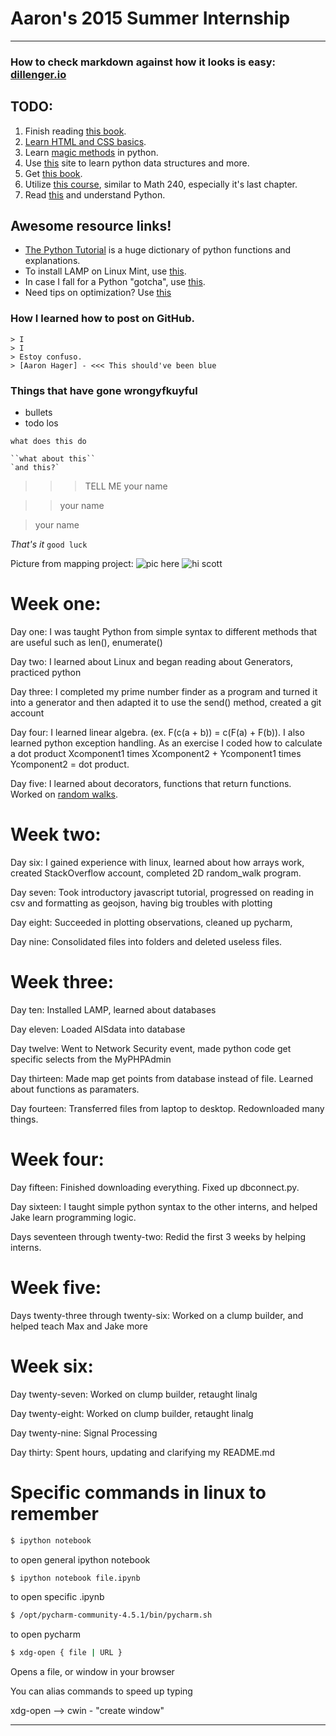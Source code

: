 # Aaron's 2015 Summer Internship
---
### How to check markdown against how it looks is easy: [dillenger.io](dillinger.io)
## TODO:
1. Finish reading [this book](https://mitpress.mit.edu/sicp/full-text/book/book-Z-H-4.html#%_toc_start).
2. [Learn HTML and CSS basics](http://learn.shayhowe.com/html-css/building-your-first-web-page/).
3. Learn [magic methods](http://rafekettler.com/magicmethods.html) in python.
4. Use [this](http://interactivepython.org/runestone/static/pythonds/index.html) site to learn python data structures and more.
5. Get [this book](http://www.amazon.com/Introduction-Algorithms-Edition-Thomas-Cormen/dp/0262033844).
6. Utilize [this course](http://ocw.mit.edu/courses/electrical-engineering-and-computer-science/6-042j-mathematics-for-computer-science-fall-2010/readings/), similar to Math 240, especially it's last chapter.
7. Read [this](http://simeonfranklin.com/blog/2012/jul/1/python-decorators-in-12-steps/) and understand Python.



## Awesome resource links!
  * [The Python Tutorial](https://docs.python.org/2/tutorial/index.html) is a huge dictionary of python functions and explanations.
  * To install LAMP on Linux Mint, use [this](http://community.linuxmint.com/tutorial/view/486).
  * In case I fall for a Python "gotcha", use [this](http://docs.python-guide.org/en/latest/writing/gotchas/).
  * Need tips on optimization? Use [this](https://wiki.python.org/moin/PythonSpeed/PerformanceTips)

### How I learned how to post on GitHub.

    > I 
    > I 
    > Estoy confuso.
    > [Aaron Hager] - <<< This should've been blue

### Things that have gone wrongyfkuyful
* bullets
* todo los 

```what does this do```

    ``what about this``
    `and this?`

>>> TELL ME  your name

>>your name

>your name

*That's it* `good luck`

Picture from mapping project:
![pic here](/mapping/mapping_points.png)
![hi scott](/mapping/mapping_cluster.png)


# Week one:	
Day one: I was taught Python from simple syntax to different methods that are useful such as len(), enumerate()

Day two: I learned about Linux and began reading about Generators, practiced python

Day three: I completed my prime number finder as a program and turned it into a generator and then adapted it to use the send() method, created a git account

Day four: I learned linear algebra. (ex. F(c(a + b)) = c(F(a) + F(b)).  I also learned python exception handling. As an exercise I coded how to calculate a dot product Xcomponent1 times Xcomponent2 + Ycomponent1 times Ycomponent2 = dot product.

Day five: I learned about decorators, functions that return functions. Worked on [random walks](Graphs/randomWalksAndExtra.ipynb).

# Week two:
Day six: I gained experience with linux, learned about how arrays work, created StackOverflow account, completed 2D random_walk program.

Day seven: Took introductory javascript tutorial, progressed on reading in csv and formatting as geojson, having big troubles with plotting

Day eight: Succeeded in plotting observations, cleaned up pycharm, 

Day nine: Consolidated files into folders and deleted useless files.

# Week three:
Day ten: Installed LAMP, learned about databases

Day eleven: Loaded AISdata into database

Day twelve: Went to Network Security event, made python code get specific selects from the MyPHPAdmin

Day thirteen: Made map get points from database instead of file. Learned about functions as paramaters.

Day fourteen: Transferred files from laptop to desktop. Redownloaded many things.

# Week four:
Day fifteen: Finished downloading everything. Fixed up dbconnect.py.

Day sixteen: I taught simple python syntax to the other interns, and helped Jake learn programming logic.

Days seventeen through twenty-two: Redid the first 3 weeks by helping interns.

# Week five:
Days twenty-three through twenty-six: Worked on a clump builder, and helped teach Max and Jake more

# Week six:
Day twenty-seven: Worked on clump builder, retaught linalg

Day twenty-eight: Worked on clump builder, retaught linalg

Day twenty-nine: Signal Processing

Day thirty: Spent hours, updating and clarifying my README.md


# Specific commands in linux to remember
```sh
$ ipython notebook
```
 to open general ipython notebook
 
```sh
$ ipython notebook file.ipynb
```
to open specific .ipynb
```sh
$ /opt/pycharm-community-4.5.1/bin/pycharm.sh
```
to open pycharm
```sh
$ xdg-open { file | URL }
```
Opens a file, or window in your browser

You can alias commands to speed up typing

xdg-open --> cwin - "create window"

---

